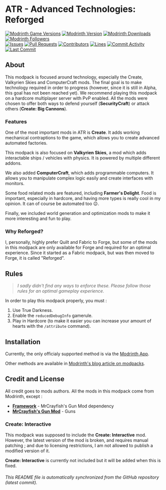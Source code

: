 # ATR - Advanced Technologies: Reforged

[![Modrinth Game Versions](https://img.shields.io/modrinth/game-versions/advanced-technologies-reforged?style=for-the-badge&logo=modrinth&color=%231bd96a)](https://modrinth.com/modpack/advanced-technologies-reforged/versions)
[![Modrinth Version](https://img.shields.io/modrinth/v/advanced-technologies-reforged?style=for-the-badge&logo=modrinth&color=%231bd96a)](https://modrinth.com/modpack/advanced-technologies-reforged/versions)
[![Modrinth Downloads](https://img.shields.io/modrinth/dt/advanced-technologies-reforged?style=for-the-badge&logo=modrinth&color=%231bd96a)](https://modrinth.com/modpack/advanced-technologies-reforged)
[![Modrinth Followers](https://img.shields.io/modrinth/followers/advanced-technologies-reforged?style=for-the-badge&logo=modrinth&color=%231bd96a)](https://modrinth.com/modpack/advanced-technologies-reforged)  
[![Issues](https://img.shields.io/github/issues-raw/Virinas-code/ATR-Advanced_Technologies_Reforged?color=333&style=for-the-badge&logo=github)](https://github.com/Virinas-code/ATR-Advanced_Technologies_Reforged/issues?q=is:issue+is:open)
[![Pull Requests](https://img.shields.io/github/issues-pr-raw/Virinas-code/ATR-Advanced_Technologies_Reforged?color=333&style=for-the-badge&logo=github)](https://github.com/Virinas-code/ATR-Advanced_Technologies_Reforged/pulls?q=is:pr+is:open)
[![Contributors](https://img.shields.io/github/contributors/Virinas-code/ATR-Advanced_Technologies_Reforged?color=333&style=for-the-badge&logo=github)](https://github.com/Virinas-code/ATR-Advanced_Technologies_Reforged/graphs/contributors)
[![Lines](https://img.shields.io/endpoint?url=https://ghloc.vercel.app/api/Virinas-code/ATR-Advanced_Technologies_Reforged/badge?style=flat&logoColor=white&color=333&style=for-the-badge&logo=github)](https://github.com/Virinas-code/ATR-Advanced_Technologies_Reforged)
[![Commit Activity](https://img.shields.io/github/commit-activity/m/Virinas-code/ATR-Advanced_Technologies_Reforged?color=333&style=for-the-badge&logo=github)](https://github.com/Virinas-code/ATR-Advanced_Technologies_Reforged/graphs/commit-activity)
[![Last Commit](https://img.shields.io/github/last-commit/Virinas-code/ATR-Advanced_Technologies_Reforged?color=333&style=for-the-badge&logo=github)](https://github.com/Virinas-code/ATR-Advanced_Technologies_Reforged/commits/master/)

## About

This modpack is focused around technology, especially the Create, Valkyrien Skies and ComputerCraft mods.
The final goal is to make technology required in order to progress (however, since it is still in Alpha, this goal has not been reached yet).
We recommend playing this modpack on a hardcore multiplayer server with PvP enabled.
All the mods were chosen to offer both ways to defend yourself (**SecurityCraft**) or attack others (**Create: Big Cannons**).

### Features

One of the most important mods in ATR is **Create**. It adds working mechanical contraptions to the game, which allows you to create advanced automated factories.

This modpack is also focused on **Valkyrien Skies**, a mod which adds interactable ships / vehicles with physics. It is powered by multiple different addons.

We also added **ComputerCraft**, which adds programmable computers. It allows you to manipulate complex logic easily and create interfaces with monitors.

Some food related mods are featured, including **Farmer's Delight**. Food is important, especially in hardcore, and having more types is really cool in my opinion. It can of course be automated too 😉.

Finally, we included world generation and optimization mods to make it more interesting and fun to play.

### Why Reforged?

I, personally, highly prefer Quilt and Fabric to Forge, but some of the mods in this modpack are only available for Forge and required for an optimal experience. Since it started as a Fabric modpack, but was then moved to Forge, it is called "Reforged".

## Rules

> *I sadly didn't find any ways to enforce these. Please follow those rules for an optimal gameplay experience.*

In order to play this modpack properly, you must :

1. Use True Darkness.
2. Enable the `reducedDebugInfo` gamerule.
3. Play in Hardcore (to make it easier you can increase your amount of hearts with the `/attribute` command).

## Installation

Currently, the only officialy supported method is via the [Modrinth App](https://modrinth.com/app).

Other methods are available in [Modrinth's blog article on modpacks](https://support.modrinth.com/en/articles/8802250-modpacks-on-modrinth).

## Credit and License

All credit goes to mods authors. All the mods in this modpack come from Modrinth, except :

- **[Framework](https://mrcrayfish.com/mods/framework)** - MrCrayfish's Gun Mod dependency
- **[MrCrayfish's Gun Mod](https://mrcrayfish.com/mods/cgm)** - Guns

### Create: Interactive

This modpack was supposed to include the **Create: Interactive** mod. However, the latest version of the mod is broken, and requires manual patching ; and due to licensing restrictions, I am not allowed to publish a modified version of it.

**Create: Interactive** is currently not included but it will be added when this is fixed.

###### This README file is automatically synchronized from the GitHub repository (latest commit).
